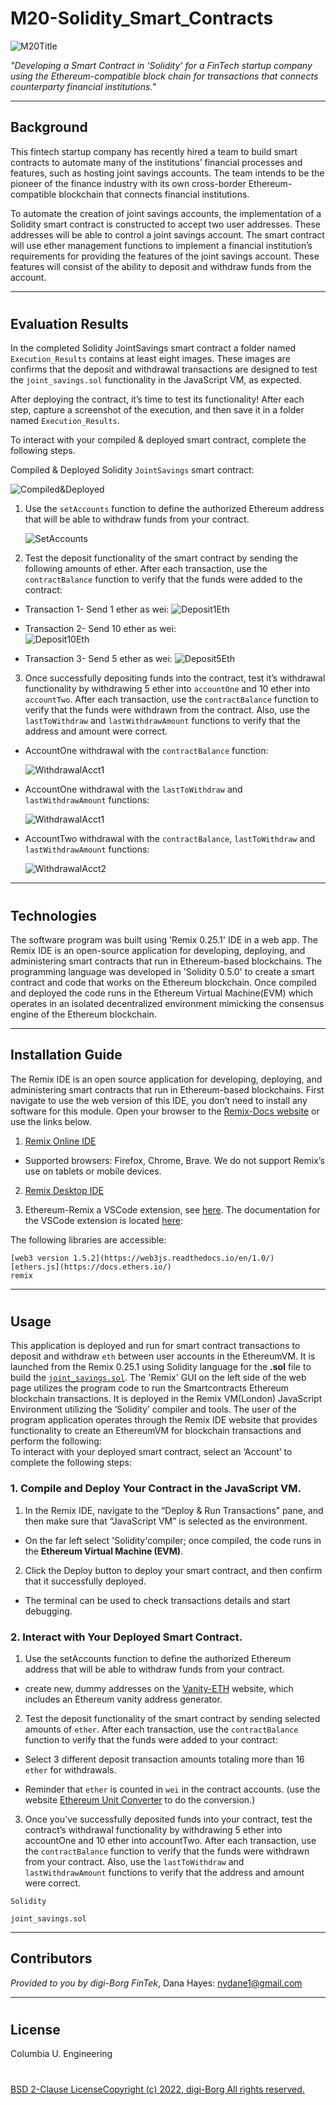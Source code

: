 # M20-Solidity_Smart_Contracts


![M20Title](./Images/M20Title_2022-07-30231559.png)

*"Developing a Smart Contract in 'Solidity' for a FinTech startup company using the Ethereum-compatible block chain for transactions that connects counterparty financial institutions."* 

--- 
## Background 

This fintech startup company has recently hired a team to build smart contracts to automate many of the institutions’ financial processes and features, such as hosting joint savings accounts. The team intends to be the pioneer of the finance industry with its own cross-border Ethereum-compatible blockchain that connects financial institutions. 

To automate the creation of joint savings accounts, the implementation of a Solidity smart contract is constructed to accept two user addresses. These addresses will be able to control a joint savings account. The smart contract will use ether management functions to implement a financial institution’s requirements for providing the features of the joint savings account. These features will consist of the ability to deposit and withdraw funds from the account.  

--- 
#
## Evaluation Results

In the completed Solidity JointSavings smart contract a folder named `Execution_Results` contains at least eight images. These images are confirms that the deposit and withdrawal transactions are designed to test the `joint_savings.sol` functionality in the JavaScript VM, as expected.

After deploying the contract, it’s time to test its functionality! After each step, capture a screenshot of the execution, and then save it in a folder named `Execution_Results`. 

To interact with your compiled & deployed smart contract, complete the following steps. 
 

Compiled & Deployed Solidity `JointSavings` smart contract: 

![Compiled&Deployed](./Execution_Results/Compile_Deploy-2022-08-03193111.png)

1. Use the `setAccounts` function to define the authorized Ethereum address that will be able to withdraw funds from your contract. 

    ![SetAccounts](./Execution_Results/Set_Accts-2022-08-03175343.png)

2. Test the deposit functionality of the smart contract by sending the following amounts of ether. After each transaction, use the `contractBalance` function to verify that the funds were added to the contract:

- Transaction 1- Send 1 ether as wei: 
    ![Deposit1Eth](./Execution_Results/Dep_1Eth-2022-08-03175944.png)

- Transaction 2- Send 10 ether as wei:  
    ![Deposit10Eth](./Execution_Results/Dep_10Eth-2022-08-03180618.png) 

- Transaction 3- Send 5 ether as wei:
    ![Deposit5Eth](./Execution_Results/Dep_5Eth-2022-08-03181100.png) 


3. Once successfully depositing funds into the contract, test it’s withdrawal functionality by withdrawing 5 ether into `accountOne` and 10 ether into `accountTwo`. After each transaction, use the `contractBalance` function to verify that the funds were withdrawn from the contract. Also, use the `lastToWithdraw` and `lastWithdrawAmount` functions to verify that the address and amount were correct.  

- AccountOne withdrawal with the `contractBalance` function:

    ![WithdrawalAcct1](./Execution_Results/Wtdrwl1_5Eth-2022-08-03182515.png) 

- AccountOne withdrawal with the `lastToWithdraw` and `lastWithdrawAmount` functions: 

    ![WithdrawalAcct1](./Execution_Results/Wtdrwl1_5Eth2-2022-08-03182918.png)

- AccountTwo withdrawal with the `contractBalance`, `lastToWithdraw` and `lastWithdrawAmount` functions: 
 
    ![WithdrawalAcct2](./Execution_Results/Wthdrwl2_10Eth-2022-08-03183403.png) 


---
#
## Technologies

The software program was built using 'Remix 0.25.1' IDE in a web app. The Remix IDE is an open-source application for developing, deploying, and administering smart contracts that run in Ethereum-based blockchains. The programming language was developed in 'Solidity 0.5.0' to create a smart contract and code that works on the Ethereum blockchain. Once compiled and deployed the code runs in the Ethereum Virtual Machine(EVM) which operates in an isolated decentralized environment mimicking the consensus engine of the Ethereum blockchain. 
 

---

## Installation Guide

The Remix IDE is an open source application for developing, deploying, and administering smart contracts that run in Ethereum-based blockchains. First navigate to use the web version of this IDE, you don’t need to install any software for this module. Open your browser to the [Remix-Docs website](https://remix-ide.readthedocs.io/en/latest/) or use the links below. 


1. [Remix Online IDE](https://remix.ethereum.org) 
* Supported browsers: Firefox, Chrome, Brave. We do not support Remix’s use on tablets or mobile devices. 

2. [Remix Desktop IDE](https://github.com/ethereum/remix-desktop/releases) 

3. Ethereum-Remix a VSCode extension, see [here](https://marketplace.visualstudio.com/items?itemName=RemixProject.ethereum-remix). The documentation for the VSCode extension is located [here](https://marketplace.visualstudio.com/items?itemName=RemixProject.ethereum-remix): 


The following libraries are accessible:
```
[web3 version 1.5.2](https://web3js.readthedocs.io/en/1.0/)
[ethers.js](https://docs.ethers.io/) 
remix 
```


---
#
## Usage

This application is deployed and run for smart contract transactions to deposit and withdraw `eth` between user accounts in the EthereumVM.  It is launched from the Remix 0.25.1 using Solidity language for the **.sol** file to build the [`joint_savings.sol`](./joint_savings.sol). The 'Remix' GUI on the left side of the web page utilizes the program code to run the Smartcontracts Ethereum blockchain transactions. It is deployed in the Remix VM(London) JavaScript Environment utilizing the ‘Solidity’ compiler and tools. 
The user of the program application operates through the Remix IDE website that provides functionality to create an EthereumVM for blockchain transactions and perform the following:  
To interact with your deployed smart contract, select an ‘Account’ to complete the following steps: 

### 1. Compile and Deploy Your Contract in the JavaScript VM. 

1.	In the Remix IDE, navigate to the “Deploy & Run Transactions” pane, and then make sure that “JavaScript VM” is selected as the environment. 
- On the far left select 'Solidity'compiler; once compiled, the code runs in the **Ethereum Virtual Machine (EVM)**.

2.	Click the Deploy button to deploy your smart contract, and then confirm that it successfully deployed.
- The terminal can be used to check transactions details and start debugging. 

### 2. Interact with Your Deployed Smart Contract. 

1.	Use the setAccounts function to define the authorized Ethereum address that will be able to withdraw funds from your contract. 

- create new, dummy addresses on the [Vanity-ETH](https://vanity-eth.tk/) website, which includes an Ethereum vanity address generator. 

2.	Test the deposit functionality of the smart contract by sending selected amounts of `ether`. After each transaction, use the `contractBalance` function to verify that the funds were added to your contract: 

- Select 3 different deposit transaction amounts totaling more than 16 `ether` for withdrawals. 

- Reminder that `ether` is counted in `wei` in the contract accounts. (use the website [Ethereum Unit Converter](https://eth-converter.com/) to do the conversion.) 

3.	Once you’ve successfully deposited funds into your contract, test the contract’s withdrawal functionality by withdrawing 5 ether into accountOne and 10 ether into accountTwo. After each transaction, use the `contractBalance` function to verify that the funds were withdrawn from your contract. Also, use the `lastToWithdraw` and `lastWithdrawAmount` functions to verify that the address and amount were correct.


```
Solidity

joint_savings.sol
```
 
---

## Contributors

*Provided to you by digi-Borg FinTek*, 
Dana Hayes: nydane1@gmail.com


---
#
## License  

Columbia U. Engineering 

#
[BSD 2-Clause LicenseCopyright (c) 2022, digi-Borg
All rights reserved.](/LICENSE)
